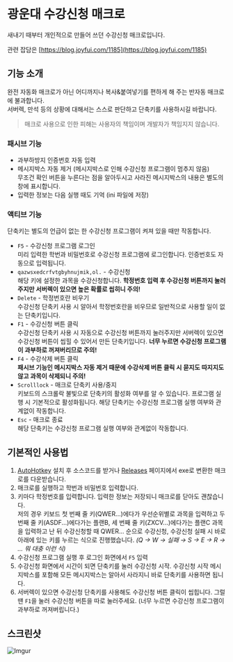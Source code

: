 # 광운대 수강신청 매크로

새내기 때부터 개인적으로 만들어 쓰던 수강신청 매크로입니다.

관련 잡담은 [https://blog.joyfui.com/1185](https://blog.joyfui.com/1185)

## 기능 소개

완전 자동화 매크로가 아닌 어디까지나 복사&붙여넣기를 편하게 해 주는 반자동 매크로에 불과합니다.\
서버렉, 만석 등의 상황에 대해서는 스스로 판단하고 단축키를 사용하시길 바랍니다.

> 매크로 사용으로 인한 피해는 사용자의 책임이며 개발자가 책임지지 않습니다.

### 패시브 기능

* 과부하방지 인증번호 자동 입력
* 메시지박스 자동 제거 (메시지박스로 인해 수강신청 프로그램이 멈추지 않음)\
  무조건 확인 버튼을 누른다는 점을 알아두시고 사라진 메시지박스의 내용은 별도의 창에 표시합니다.
* 입력한 정보는 다음 실행 때도 기억 (ini 파일에 저장)

### 액티브 기능

단축키는 별도의 언급이 없는 한 수강신청 프로그램이 켜져 있을 때만 작동합니다.

* `F5` - 수강신청 프로그램 로그인\
  미리 입력한 학번과 비밀번호로 수강신청 프로그램에 로그인합니다. 인증번호도 자동으로 입력됩니다.
* `qazwsxedcrfvtgbyhnujmik,ol.` - 수강신청\
  해당 키에 설정한 과목을 수강신청합니다. **학정번호 입력 후 수강신청 버튼까지 눌러주지만 서버렉이 있으면 높은 확률로 씹히니 주의!**
* `Delete` - 학정번호란 비우기\
  수강신청 단축키 사용 시 알아서 학정번호란을 비우므로 일반적으로 사용할 일이 없는 단축키입니다.
* `F1` - 수강신청 버튼 클릭\
  수강신청 단축키 사용 시 자동으로 수강신청 버튼까지 눌러주지만 서버렉이 있으면 수강신청 버튼이 씹힐 수 있어서 만든 단축키입니다. **너무 누르면 수강신청 프로그램이 과부하로 꺼져버리므로 주의!**
* `F4` - 수강삭제 버튼 클릭\
  **패시브 기능인 메시지박스 자동 제거 때문에 수강삭제 버튼 클릭 시 묻지도 따지지도 않고 과목이 삭제되니 주의!**
* `Scrolllock` - 매크로 단축키 사용/중지\
  키보드의 스크롤락 불빛으로 단축키의 활성화 여부를 알 수 있습니다. 프로그램 실행 시 기본적으로 활성화됩니다. 해당 단축키는 수강신청 프로그램 실행 여부와 관계없이 작동합니다.
* `Esc` - 매크로 종료\
  해당 단축키는 수강신청 프로그램 실행 여부와 관계없이 작동합니다.

## 기본적인 사용법

1. [AutoHotkey](https://www.autohotkey.com/) 설치 후 소스코드를 받거나 [Releases](https://github.com/joyfuI/kw-registration-macro/releases) 페이지에서 exe로 변환한 매크로를 다운받습니다.
2. 매크로를 실행하고 학번과 비밀번호 입력합니다.
3. 키마다 학정번호를 입력합니다. 입력한 정보는 저장되니 매크로를 닫아도 괜찮습니다.\
   저의 경우 키보드 첫 번째 줄 키(QWER...)에다가 우선순위별로 과목을 입력하고 두 번째 줄 키(ASDF...)에다가는 플랜B, 세 번째 줄 키(ZXCV...)에다가는 플랜C 과목을 입력하고 난 뒤 수강신청할 때 QWER... 순으로 수강신청, 수강신청 실패 시 바로 아래에 있는 키를 누르는 식으로 진행했습니다. *(Q → W → 실패 → S → E → R → ... 뭐 대충 이런 식)*
4. 수강신청 프로그램 실행 후 로그인 화면에서 `F5` 입력
5. 수강신청 화면에서 시간이 되면 단축키를 눌러 수강신청 시작. 수강신청 시작 메시지박스를 포함해 모든 메시지박스는 알아서 사라지니 바로 단축키를 사용하면 됩니다.
6. 서버렉이 있으면 수강신청 단축키를 사용해도 수강신청 버튼 클릭이 씹힙니다. 그럴 땐 `F1`을 눌러 수강신청 버튼을 따로 눌러주세요. (너무 누르면 수강신청 프로그램이 과부하로 꺼져버립니다.)

## 스크린샷

![Imgur](https://i.imgur.com/2n9XsD3.png)
